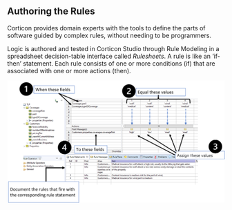 ## Authoring the Rules

Corticon provides domain experts with the tools to define the parts of software guided by complex rules, without needing to be programmers.

Logic is authored and tested in Corticon Studio through Rule Modeling in a spreadsheet decision-table interface called *Rulesheets*.  A rule is like an ‘if-then’ statement. Each rule consists of one or more conditions (if) that are associated with one or more actions (then).

![rulesheet overview](../assets/rulesheet%20overview.png)

